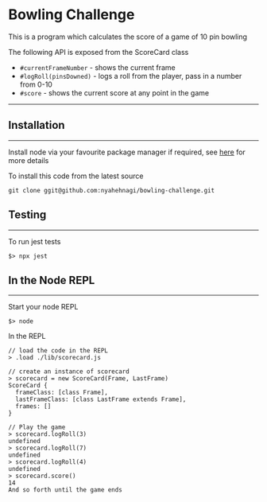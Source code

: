 # Bowling Challenge

This is a program which calculates the score of a game of 10 pin bowling

The following API is exposed from the ScoreCard class

* `#currentFrameNumber` - shows the current frame
* `#logRoll(pinsDowned)` - logs a roll from the player, pass in a number from 0-10
* `#score` - shows the current score at any point in the game

----------------------
## Installation
----------------------
Install node via your favourite package manager if required, see [here](https://nodejs.org/en/ "Node") for more details

To install this code from the latest source
~~~~
git clone ggit@github.com:nyahehnagi/bowling-challenge.git
~~~~


## Testing
-----------------------
To run jest tests
~~~~
$> npx jest
~~~~

## In the Node REPL
-----------------------
Start your node REPL
~~~~
$> node
~~~~
In the REPL
~~~~
// load the code in the REPL
> .load ./lib/scorecard.js

// create an instance of scorecard
> scorecard = new ScoreCard(Frame, LastFrame)
ScoreCard {
  frameClass: [class Frame],
  lastFrameClass: [class LastFrame extends Frame],
  frames: []
}

// Play the game
> scorecard.logRoll(3)
undefined
> scorecard.logRoll(7)
undefined
> scorecard.logRoll(4)
undefined
> scorecard.score()
14
And so forth until the game ends

~~~~